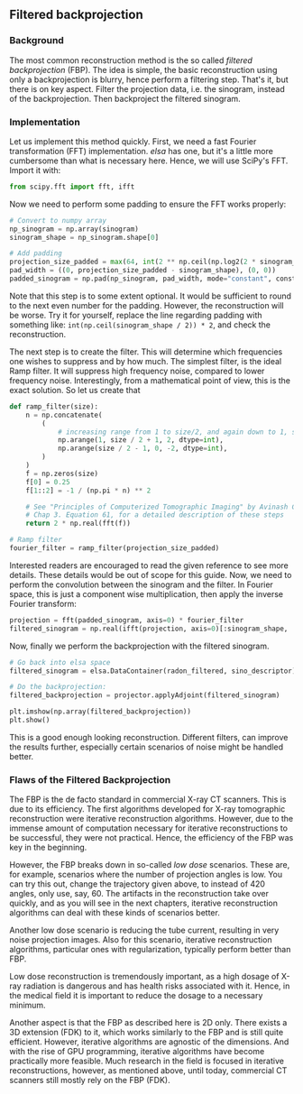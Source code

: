 Filtered backprojection
-----------------------

### Background

The most common reconstruction method is the so called _filtered backprojection_ (FBP). The idea is
simple, the basic reconstruction using only a backprojection is blurry, hence perform a filtering
step. That's it, but there is on key aspect. Filter the projection data, i.e. the sinogram, instead
of the backprojection. Then backproject the filtered sinogram.

### Implementation

Let us implement this method quickly. First, we need a fast Fourier transformation (FFT) 
implementation. _elsa_ has one, but it's a little more cumbersome than what is necessary here. Hence, 
we will use SciPy's FFT. Import it with:

```python
from scipy.fft import fft, ifft
```

Now we need to perform some padding to ensure the FFT works properly:

```python
# Convert to numpy array
np_sinogram = np.array(sinogram)
sinogram_shape = np_sinogram.shape[0]

# Add padding
projection_size_padded = max(64, int(2 ** np.ceil(np.log2(2 * sinogram_shape))))
pad_width = ((0, projection_size_padded - sinogram_shape), (0, 0))
padded_sinogram = np.pad(np_sinogram, pad_width, mode="constant", constant_values=0)
```

Note that this step is to some extent optional. It would be sufficient to round to the next even
number for the padding. However, the reconstruction will be worse. Try it for yourself, replace 
the line regarding padding with something like: `int(np.ceil(sinogram_shape / 2)) * 2`, and check 
the reconstruction.

The next step is to create the filter. This will determine which frequencies one wishes to suppress
and by how much. The simplest filter, is the ideal Ramp filter. It will suppress high frequency
noise, compared to lower frequency noise. Interestingly, from a mathematical point of view, this is
the exact solution. So let us create that

```python
def ramp_filter(size):
    n = np.concatenate(
        (
            # increasing range from 1 to size/2, and again down to 1, step size 2
            np.arange(1, size / 2 + 1, 2, dtype=int),
            np.arange(size / 2 - 1, 0, -2, dtype=int),
        )
    )
    f = np.zeros(size)
    f[0] = 0.25
    f[1::2] = -1 / (np.pi * n) ** 2

    # See "Principles of Computerized Tomographic Imaging" by Avinash C. Kak and Malcolm Slaney,
    # Chap 3. Equation 61, for a detailed description of these steps
    return 2 * np.real(fft(f))

# Ramp filter
fourier_filter = ramp_filter(projection_size_padded)
```

Interested readers are encouraged to read the given reference to see more details. These details
would be out of scope for this guide. Now, we need to perform the convolution between the sinogram
and the filter. In Fourier space, this is just a component wise multiplication, then apply the
inverse Fourier transform:

```python
projection = fft(padded_sinogram, axis=0) * fourier_filter
filtered_sinogram = np.real(ifft(projection, axis=0)[:sinogram_shape, :])
```

Now, finally we perform the backprojection with the filtered sinogram.

```python
# Go back into elsa space
filtered_sinogram = elsa.DataContainer(radon_filtered, sino_descriptor)

# Do the backprojection:
filtered_backprojection = projector.applyAdjoint(filtered_sinogram)

plt.imshow(np.array(filtered_backprojection))
plt.show()
```

This is a good enough looking reconstruction. Different filters, can improve the results further,
especially certain scenarios of noise might be handled better.

### Flaws of the Filtered Backprojection

The FBP is the de facto standard in commercial X-ray CT scanners. This is due to its efficiency. The
first algorithms developed for X-ray tomographic reconstruction were iterative reconstruction
algorithms. However, due to the immense amount of computation necessary for iterative reconstructions
to be successful, they were not practical. Hence, the efficiency of the FBP was key in the beginning.

However, the FBP breaks down in so-called _low dose_ scenarios. These are, for example, scenarios where 
the number of projection angles is low. You can try this out, change the trajectory given above, to 
instead of 420 angles, only use, say, 60. The artifacts in the reconstruction take over quickly, and 
as you will see in the next chapters, iterative reconstruction algorithms can deal with these kinds 
of scenarios better.

Another low dose scenario is reducing the tube current, resulting in very noise projection images.
Also for this scenario, iterative reconstruction algorithms, particular ones with regularization,
typically perform better than FBP.

Low dose reconstruction is tremendously important, as a high dosage of X-ray radiation is dangerous
and has health risks associated with it. Hence, in the medical field it is important to reduce
the dosage to a necessary minimum. 

Another aspect is that the FBP as described here is 2D only. There exists a 3D extension (FDK) to it,
which works similarly to the FBP and is still quite efficient. However, iterative algorithms are 
agnostic of the dimensions. And with the rise of GPU programming, iterative algorithms have become 
practically more feasible. Much research in the field is focused in iterative reconstructions, however, 
as mentioned above, until today, commercial CT scanners still mostly rely on the FBP (FDK).
